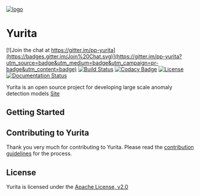 
[![logo](docs/YuritaLogo.png)](https://github.paypal.com/pages/EservDataProcessing/Yurita/)
# Yurita

[![Join the chat at https://gitter.im/pp-yurita](https://badges.gitter.im/Join%20Chat.svg)](https://gitter.im/pp-yurita?utm_source=badge&utm_medium=badge&utm_campaign=pr-badge&utm_content=badge)
[![Build Status](https://travis-ci.org/paypal/yurita.svg?branch=master)](https://travis-ci.org/paypal/yurita)
[![Codacy Badge](https://api.codacy.com/project/badge/Grade/4536adca78704f699198a03f9b92a133)](https://app.codacy.com/app/r39132/yurita?utm_source=github.com&utm_medium=referral&utm_content=paypal/yurita&utm_campaign=Badge_Grade_Dashboard)
[![License](https://img.shields.io/badge/License-Apache%202.0-red.svg)](https://opensource.org/licenses/Apache-2.0)
[![Documentation Status](https://readthedocs.org/projects/yurita/badge/?version=latest)](https://yurita.readthedocs.io)


Yurita is an open source project for developing large scale anomaly detection models
[Site](https://github.com/paypal/yurita/)

## Getting Started

## Contributing to Yurita

Thank you very much for contributing to Yurita. Please read the [contribution guidelines](CONTRIBUTING.md) for the process.

## License

Yurita is licensed under the [Apache License, v2.0](LICENSE.txt)
